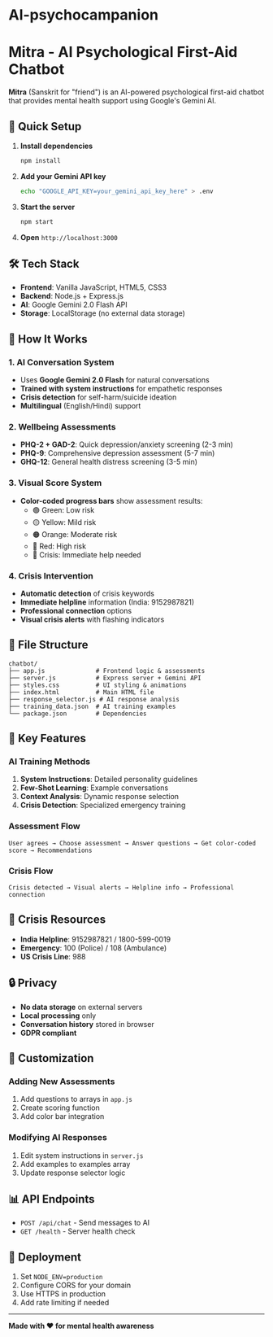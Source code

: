 # AI-psychocampanion
# Mitra - AI Psychological First-Aid Chatbot

**Mitra** (Sanskrit for "friend") is an AI-powered psychological first-aid chatbot that provides mental health support using Google's Gemini AI.

## 🚀 Quick Setup

1. **Install dependencies**
   ```bash
   npm install
   ```

2. **Add your Gemini API key**
   ```bash
   echo "GOOGLE_API_KEY=your_gemini_api_key_here" > .env
   ```

3. **Start the server**
   ```bash
   npm start
   ```

4. **Open** `http://localhost:3000`

## 🛠️ Tech Stack

- **Frontend**: Vanilla JavaScript, HTML5, CSS3
- **Backend**: Node.js + Express.js
- **AI**: Google Gemini 2.0 Flash API
- **Storage**: LocalStorage (no external data storage)

## 🎯 How It Works

### 1. AI Conversation System
- Uses **Google Gemini 2.0 Flash** for natural conversations
- **Trained with system instructions** for empathetic responses
- **Crisis detection** for self-harm/suicide ideation
- **Multilingual** (English/Hindi) support

### 2. Wellbeing Assessments
- **PHQ-2 + GAD-2**: Quick depression/anxiety screening (2-3 min)
- **PHQ-9**: Comprehensive depression assessment (5-7 min)  
- **GHQ-12**: General health distress screening (3-5 min)

### 3. Visual Score System
- **Color-coded progress bars** show assessment results:
  - 🟢 Green: Low risk
  - 🟡 Yellow: Mild risk
  - 🟠 Orange: Moderate risk
  - 🔴 Red: High risk
  - 🚨 Crisis: Immediate help needed

### 4. Crisis Intervention
- **Automatic detection** of crisis keywords
- **Immediate helpline** information (India: 9152987821)
- **Professional connection** options
- **Visual crisis alerts** with flashing indicators

## 📁 File Structure

```
chatbot/
├── app.js              # Frontend logic & assessments
├── server.js           # Express server + Gemini API
├── styles.css          # UI styling & animations
├── index.html          # Main HTML file
├── response_selector.js # AI response analysis
├── training_data.json  # AI training examples
└── package.json        # Dependencies
```

## 🔧 Key Features

### AI Training Methods
1. **System Instructions**: Detailed personality guidelines
2. **Few-Shot Learning**: Example conversations
3. **Context Analysis**: Dynamic response selection
4. **Crisis Detection**: Specialized emergency training

### Assessment Flow
```
User agrees → Choose assessment → Answer questions → Get color-coded score → Recommendations
```

### Crisis Flow
```
Crisis detected → Visual alerts → Helpline info → Professional connection
```

## 🚨 Crisis Resources

- **India Helpline**: 9152987821 / 1800-599-0019
- **Emergency**: 100 (Police) / 108 (Ambulance)
- **US Crisis Line**: 988

## 🔒 Privacy

- **No data storage** on external servers
- **Local processing** only
- **Conversation history** stored in browser
- **GDPR compliant**

## 🎨 Customization

### Adding New Assessments
1. Add questions to arrays in `app.js`
2. Create scoring function
3. Add color bar integration

### Modifying AI Responses
1. Edit system instructions in `server.js`
2. Add examples to examples array
3. Update response selector logic

## 📊 API Endpoints

- `POST /api/chat` - Send messages to AI
- `GET /health` - Server health check

## 🚀 Deployment

1. Set `NODE_ENV=production`
2. Configure CORS for your domain
3. Use HTTPS in production
4. Add rate limiting if needed

---

**Made with ❤️ for mental health awareness**

